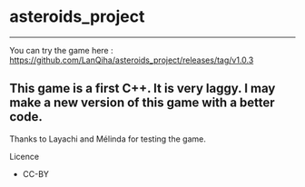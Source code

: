 # asteroids_project

---
You can try the game here : 
https://github.com/LanQiha/asteroids_project/releases/tag/v1.0.3

This game is a first C++. It is very laggy. I may make a new version of this game with a better code.
---

Thanks to Layachi and Mélinda for testing the game.

Licence
- CC-BY
